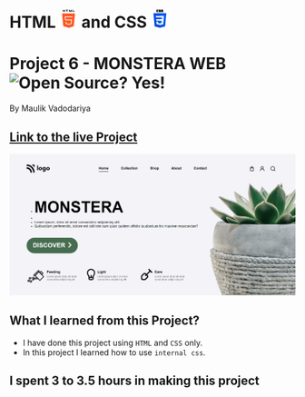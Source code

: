 # HTML ![](./readme-images/html-5-img.png) and CSS ![](./readme-images/css-3-img.png)

# Project 6 - MONSTERA WEB ![Open Source? Yes!](https://badgen.net/badge/Open%20Source%20%3F/Yes%21/blue?icon=github)

By Maulik Vadodariya

## [Link to the live Project](https://monstera-web.netlify.app/) 

![Completed Website](./readme-images/ScreenShot-20221105185835.png)

## What I learned from this Project?

- I have done this project using `HTML` and `CSS` only.
- In this project I learned how to use `internal css`.

## I spent 3 to 3.5 hours in making this project


